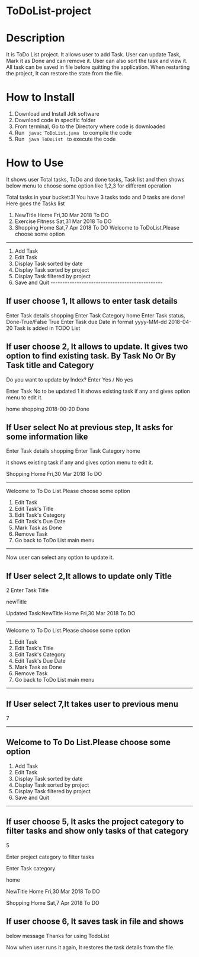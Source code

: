 # ToDoList-project
# Description
It is ToDo List project. It allows user to add Task. User can update Task, Mark it as Done and can remove it. User can also sort the task and view it.
All task can be saved in file before quitting the application.
When restarting the project, It can restore the state from the file.

# How to Install
1. Download and Install Jdk software
2. Download code in specific folder
3. From terminal, Go to the Directory where code is downloaded
4. Run <code> javac ToDoList.java </code> to compile the code
5. Run <code> java ToDoList </code> to execute the code

# How to Use
It shows user Total tasks, ToDo and done tasks, Task list and then shows below menu to choose some option like 1,2,3 for different operation

Total tasks in your bucket:3!
You have 3 tasks todo and 0 tasks are done!
Here goes the Tasks list
1. NewTitle           Home          Fri,30 Mar 2018         To DO
2. Exercise           Fitness          Sat,31 Mar 2018         To DO
3. Shopping           Home          Sat,7 Apr 2018         To DO
Welcome to ToDoList.Please choose some option
-----------------------------------------------
1. Add Task
2. Edit Task
3. Display Task sorted by date
4. Display Task sorted by project
5. Display Task filtered by project
6. Save and Quit -----------------------------------------------

If user choose 1, It allows to enter task details
----------------------------------------------
Enter Task details
shopping
Enter Task Category
home
Enter Task status, Done-True/False
True
Enter Task due Date in format yyyy-MM-dd
2018-04-20
Task is added in TODO List

If user choose 2, It allows to update. It gives two option to find existing task. By Task No
Or By Task title and Category
----------------------------------------------

Do you want to update by Index? Enter Yes / No
yes

Enter Task No to be updated
1
it shows existing task if any and gives option menu to edit it.

home  shopping  2018-00-20  Done

If User select No at previous step, It asks for some information like
-----------------------------------------------

Enter Task details
shopping
Enter Task Category
home

it shows existing task if any and gives option menu to edit it.

Shopping           Home          Fri,30 Mar 2018         To DO

-----------------------------------------------
Welcome to To Do List.Please choose some option
1. Edit Task
2. Edit Task's Title
3. Edit Task's Category
4. Edit Task's Due Date
5. Mark Task as Done
6. Remove Task
7. Go back to ToDo List main menu
-----------------------------------------------

Now user can select any option to update it.

If User select 2,It allows to update only Title
-----------------------------------------------

2
Enter Task Title

newTitle

Updated Task:NewTitle           Home          Fri,30 Mar 2018         To DO

-----------------------------------------------
Welcome to To Do List.Please choose some option
1. Edit Task
2. Edit Task's Title
3. Edit Task's Category
4. Edit Task's Due Date
5. Mark Task as Done
6. Remove Task
7. Go back to ToDo List main menu
-----------------------------------------------

If User select 7,It takes user to previous menu
-----------------------------------------------
7

--------------------------------------------------------
Welcome to To Do List.Please choose some option
-----------------------------------------------
1. Add Task
2. Edit Task
3. Display Task sorted by date
4. Display Task sorted by project
5. Display Task filtered by project
6. Save and Quit
--------------------------------------------------------

If user choose 5, It asks the project category to filter tasks and show only tasks of that category
------------------------------------------------------------------------
5

Enter project category to filter tasks

Enter Task category

home

NewTitle           Home          Fri,30 Mar 2018         To DO

Shopping           Home          Sat,7 Apr 2018         To DO

If user choose 6, It saves task in file and shows
-------------------------------------------------
below message
Thanks for using TodoList

Now when user runs it again, It restores the task details from the file.
